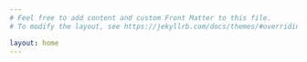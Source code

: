 ```yaml
---
# Feel free to add content and custom Front Matter to this file.
# To modify the layout, see https://jekyllrb.com/docs/themes/#overriding-theme-defaults 

layout: home
---
```


